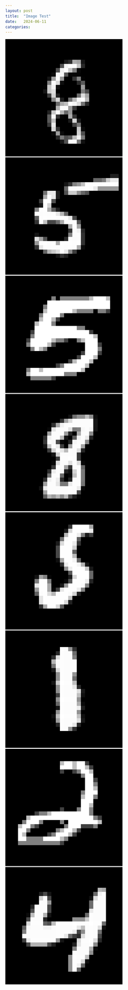 ```yaml
---
layout: post
title:  "Image Test"
date:   2024-06-11
categories:
---
```


<div class="gallery">
  <img src="/assets/images/example0.png">
  <img src="/assets/images/example1.png">
  <img src="/assets/images/example2.png">
  <img src="/assets/images/example3.png">
  <img src="/assets/images/example4.png">
  <img src="/assets/images/example5.png">
  <img src="/assets/images/example6.png">
  <img src="/assets/images/example7.png">
</div>

<!-- <img src="/assets/rising-sun.jpg"> -->
